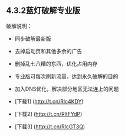 
## 4.3.2蓝灯破解专业版
破解说明：
* 同步破解最新版
* 去掉启动页和其他多余的广告
* 删掉乱七八糟的东西，优化占用内存
* 专业版可每次刷新流量，达到永久破解的目的
* 加入DNS优化，解决部分地区无法连上的问题


* [下载1] (http://t.cn/Rlc4KDY)
* [下载2] (http://t.cn/RltFYdP)
* [下载3] (http://t.cn/RlcGT3Q)

